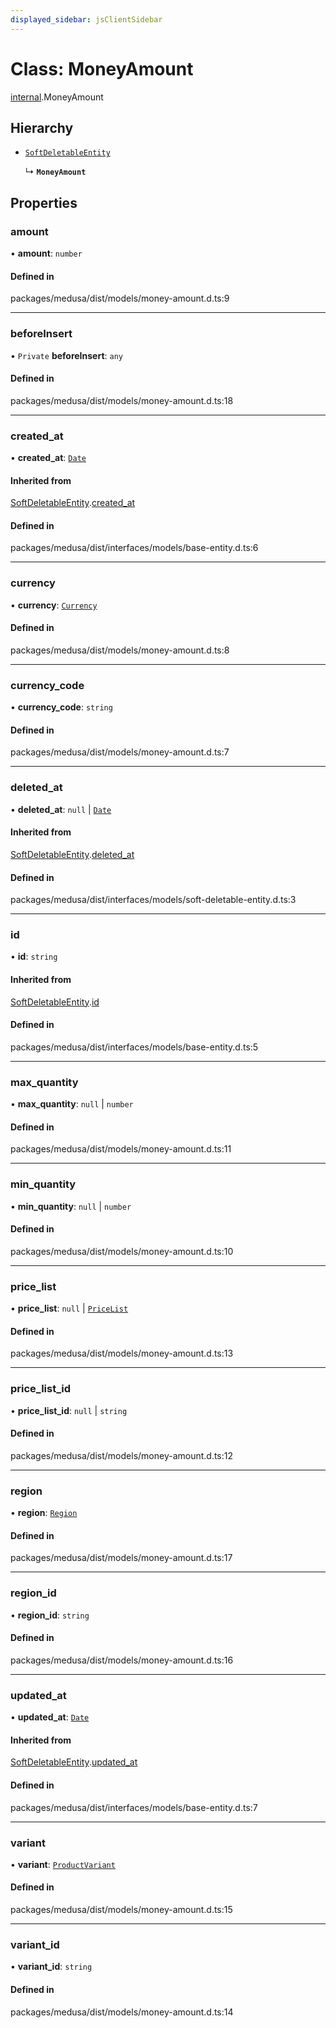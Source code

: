 ```yaml
---
displayed_sidebar: jsClientSidebar
---
```


# Class: MoneyAmount

[internal](../modules/internal.md).MoneyAmount

## Hierarchy

- [`SoftDeletableEntity`](internal.SoftDeletableEntity.md)

  ↳ **`MoneyAmount`**

## Properties

### amount

• **amount**: `number`

#### Defined in

packages/medusa/dist/models/money-amount.d.ts:9

___

### beforeInsert

• `Private` **beforeInsert**: `any`

#### Defined in

packages/medusa/dist/models/money-amount.d.ts:18

___

### created\_at

• **created\_at**: [`Date`](../modules/internal.md#date)

#### Inherited from

[SoftDeletableEntity](internal.SoftDeletableEntity.md).[created_at](internal.SoftDeletableEntity.md#created_at)

#### Defined in

packages/medusa/dist/interfaces/models/base-entity.d.ts:6

___

### currency

• **currency**: [`Currency`](internal.Currency.md)

#### Defined in

packages/medusa/dist/models/money-amount.d.ts:8

___

### currency\_code

• **currency\_code**: `string`

#### Defined in

packages/medusa/dist/models/money-amount.d.ts:7

___

### deleted\_at

• **deleted\_at**: ``null`` \| [`Date`](../modules/internal.md#date)

#### Inherited from

[SoftDeletableEntity](internal.SoftDeletableEntity.md).[deleted_at](internal.SoftDeletableEntity.md#deleted_at)

#### Defined in

packages/medusa/dist/interfaces/models/soft-deletable-entity.d.ts:3

___

### id

• **id**: `string`

#### Inherited from

[SoftDeletableEntity](internal.SoftDeletableEntity.md).[id](internal.SoftDeletableEntity.md#id)

#### Defined in

packages/medusa/dist/interfaces/models/base-entity.d.ts:5

___

### max\_quantity

• **max\_quantity**: ``null`` \| `number`

#### Defined in

packages/medusa/dist/models/money-amount.d.ts:11

___

### min\_quantity

• **min\_quantity**: ``null`` \| `number`

#### Defined in

packages/medusa/dist/models/money-amount.d.ts:10

___

### price\_list

• **price\_list**: ``null`` \| [`PriceList`](internal.PriceList.md)

#### Defined in

packages/medusa/dist/models/money-amount.d.ts:13

___

### price\_list\_id

• **price\_list\_id**: ``null`` \| `string`

#### Defined in

packages/medusa/dist/models/money-amount.d.ts:12

___

### region

• **region**: [`Region`](internal.Region.md)

#### Defined in

packages/medusa/dist/models/money-amount.d.ts:17

___

### region\_id

• **region\_id**: `string`

#### Defined in

packages/medusa/dist/models/money-amount.d.ts:16

___

### updated\_at

• **updated\_at**: [`Date`](../modules/internal.md#date)

#### Inherited from

[SoftDeletableEntity](internal.SoftDeletableEntity.md).[updated_at](internal.SoftDeletableEntity.md#updated_at)

#### Defined in

packages/medusa/dist/interfaces/models/base-entity.d.ts:7

___

### variant

• **variant**: [`ProductVariant`](internal.ProductVariant.md)

#### Defined in

packages/medusa/dist/models/money-amount.d.ts:15

___

### variant\_id

• **variant\_id**: `string`

#### Defined in

packages/medusa/dist/models/money-amount.d.ts:14
